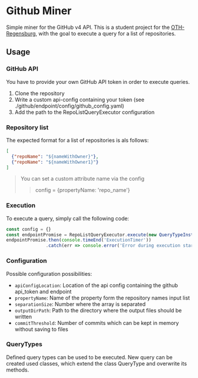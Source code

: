 # Github Miner
Simple miner for the GitHub v4 API.
This is a student project for the [OTH-Regensburg](https://www.oth-regensburg.de/), with the goal to execute a query for a list of repositories.

## Usage
### GitHub API
You have to provide your own GitHub API token in order to execute queries.
1. Clone the repository
2. Write a custom api-config containing your token (see ./github/endpoint/config/github_config.yaml)
3. Add the path to the RepoListQueryExecutor configuration

### Repository list
The expected format for a list of repositories is als follows:
```JSON
[
  {"repoName": "${nameWithOwner}"},
  {"repoName": "${nameWithOwner1}"}
]
```

> You can set a custom attribute name via the config
>> config = {propertyName: 'repo_name'}

### Execution
To execute a query, simply call the following code:
```javascript
const config = {}
const endpointPromise = RepoListQueryExecutor.execute(new QueryTypeInstance(), 'RepositoryLisLocation', config);
endpointPromise.then(console.timeEnd('ExecutionTimer'))
               .catch(err => console.error('Error during execution start. ' + err));
```

### Configuration
Possible configuration possibilities:

- `apiConfigLocation`: Location of the api config containing the github api_token and endpoint 
- `propertyName`: Name of the property form the repository names input list
- `separationSize`: Number where the array is separated
- `outputDirPath`: Path to the directory where the output files should be written
- `commitThreshold`: Number of commits which can be kept in memory without saving to files

### QueryTypes
Defined query types can be used to be executed.
New query can be created used classes, which extend the class QueryType and overwrite its methods.